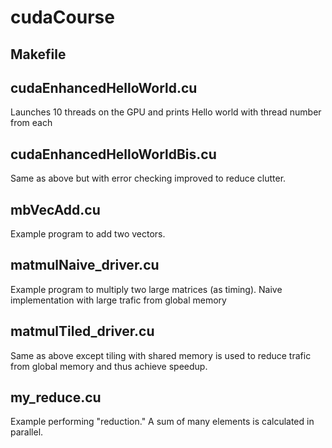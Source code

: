 # cudaCourse

## Makefile

## cudaEnhancedHelloWorld.cu

Launches 10 threads on the GPU and prints Hello world with thread number from each

## cudaEnhancedHelloWorldBis.cu

Same as above but with error checking improved to reduce clutter.

## mbVecAdd.cu

Example program to add two vectors.

## matmulNaive_driver.cu
 
Example program to multiply two large matrices (as timing). Naive implementation with large trafic from global memory

## matmulTiled_driver.cu
 
Same as above except tiling with shared memory is used to reduce trafic from global memory and thus achieve speedup.

## my_reduce.cu

Example performing "reduction."  A sum of many elements is calculated in parallel. 

